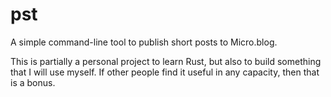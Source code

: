 # pst

A simple command-line tool to publish short posts to Micro.blog.

This is partially a personal project to learn Rust, but also to build something
that I will use myself. If other people find it useful in any capacity,
then that is a bonus.
